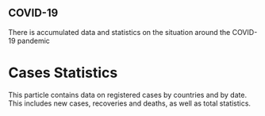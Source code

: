 ## COVID-19 ##
There is accumulated data and statistics on the situation around the COVID-19 pandemic
# Cases Statistics #
This particle contains data on registered cases by countries and by date. This includes new cases, recoveries and deaths, as well as total statistics.

